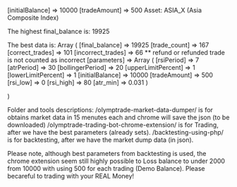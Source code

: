 [initialBalance] => 10000
[tradeAmount] => 500
Asset: ASIA_X (Asia Composite Index)

The highest final_balance is: 19925



The best data is:
Array
(
    [final_balance] => 19925
    [trade_count] => 167
    [correct_trades] => 101 
    [incorrect_trades] => 66  ** refund or refunded trade is not counted as incorrect
    [parameters] => Array
        (
            [rsiPeriod] => 7
            [atrPeriod] => 30
            [bollingerPeriod] => 20
            [upperLimitPercent] => 1
            [lowerLimitPercent] => 1
            [initialBalance] => 10000
            [tradeAmount] => 500
            [rsi_low] => 0
            [rsi_high] => 80
            [atr_min] => 0.031
        )

)

Folder and tools descriptions:
/olymptrade-market-data-dumper/ is for obtains market data in 15 menutes each and chrome will save the json (to be downloaded)
/olymptrade-trading-bot-chrome-extension/ is for Trading, after we have the best parameters (already sets).
/backtesting-using-php/ is for backtesting, after we have the market dump data (in json).

Please note, although best parameters from backtesting is used, the chrome extension seem still highly possible to Loss balance to under 2000 from 10000 with using 500 for each trading (Demo Balance).
Please becareful to trading with your REAL Money!
